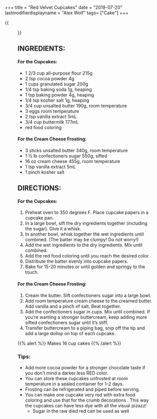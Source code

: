 +++
title = "Red Velvet Cupcakes"
date = "2019-07-20"
lastmodifierdisplayname = "Alex Wolf"
tags= ["Cake"]
+++

{{<figure src="/images/Red-velvet-cupcakes.jpg">}}


## INGREDIENTS:

#### For the Cupcakes:
* 1 2/3  cup  all-purpose flour  215g
* 2 tsp cocoa powder 4g
* 1  cups  granulated sugar  200g
* 1/4  tsp  baking soda 1g, heaping
* 1  tsp  baking powder 4g, heaping
* 1/4  tsp  kosher salt 1g, heaping
* 3/4  cup  unsalted butter 190g, room temperature
* 3  eggs room temperature
* 2  tsp  vanilla extract 5mL
* 3/4 cup buttermilk 177mL
* red food coloring

#### For the Cream Cheese Frosting:
* 3  sticks unsalted butter 340g, room temperature
* 1 ½  lb  confectioners sugar 550g, sifted
* 16  oz  cream cheese 455g, room temperature
* 1  tsp  vanilla extract 5mL
* 1  pinch  kosher salt

## DIRECTIONS:

#### For the Cupcakes:
1. Preheat oven to 350 degrees F. Place cupcake papers in a cupcake pan.
1. In a large bowl, sift the dry ingredients together (including the sugar). Give it a whisk.
1. In another bowl, whisk together the wet ingredients until combined. (The batter may be clumpy! Do not worry!)
1. Add the wet ingredients to the dry ingredients. Mix until combined.
1. Add the red food coloring until you reach the desired color.
1. Distribute the batter evenly into cupcake papers.
1. Bake for 15-20 minutes or until golden and springy to the touch.

#### For the Cream Cheese Frosting:
1. Cream the butter. Sift confectioners sugar into a large bowl.
1. Add room temperature cream cheese to the creamed butter. Add vanilla and a pinch of salt. Beat together.
1. Add the confectioners sugar in cups. Mix until combined. If you’re wanting a stronger buttercream, keep adding more sifted confectioners sugar until it’s stiff.
1. Transfer buttercream to a piping bag, snip off the tip and add a large dollop on top of each cupcake.

{{% alert %}}
Makes 16 cup cakes
{{% /alert %}}

### Tips:
* Add more cocoa powder for a stronger chocolate taste if you don't mind a darker less RED color.
* You can store these cupcakes unfrosted at room temperature in a sealed container for 1-2 days.
* Frosting can be refrigerated and piped before serving.
* You can make one cupcake very red with extra food coloring and use that for the crumb decorations . This way the cupcakes can have less dye with all the visual pizazz!
    * Sugar in the raw  died red can be used as well

